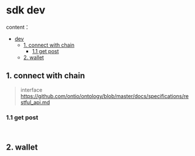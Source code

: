 
# sdk dev



content：
* [dev](#dev)
	* [1. connect with chain](#1-connect-with-chain)
		* [1.1 get post](#11-get-post)
	* [2. wallet](#2-wallet)	

## 1. connect with chain

>interface https://github.com/ontio/ontology/blob/master/docs/specifications/restful_api.md

###  1.1 **get post**



```


```

## 2. wallet
